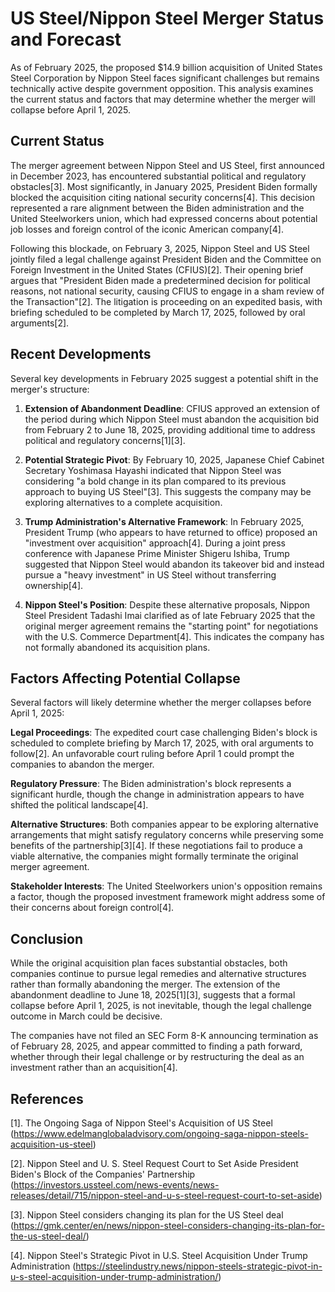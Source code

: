# US Steel/Nippon Steel Merger Status and Forecast

As of February 2025, the proposed $14.9 billion acquisition of United States Steel Corporation by Nippon Steel faces significant challenges but remains technically active despite government opposition. This analysis examines the current status and factors that may determine whether the merger will collapse before April 1, 2025.

## Current Status

The merger agreement between Nippon Steel and US Steel, first announced in December 2023, has encountered substantial political and regulatory obstacles[3]. Most significantly, in January 2025, President Biden formally blocked the acquisition citing national security concerns[4]. This decision represented a rare alignment between the Biden administration and the United Steelworkers union, which had expressed concerns about potential job losses and foreign control of the iconic American company[4].

Following this blockade, on February 3, 2025, Nippon Steel and US Steel jointly filed a legal challenge against President Biden and the Committee on Foreign Investment in the United States (CFIUS)[2]. Their opening brief argues that "President Biden made a predetermined decision for political reasons, not national security, causing CFIUS to engage in a sham review of the Transaction"[2]. The litigation is proceeding on an expedited basis, with briefing scheduled to be completed by March 17, 2025, followed by oral arguments[2].

## Recent Developments

Several key developments in February 2025 suggest a potential shift in the merger's structure:

1. **Extension of Abandonment Deadline**: CFIUS approved an extension of the period during which Nippon Steel must abandon the acquisition bid from February 2 to June 18, 2025, providing additional time to address political and regulatory concerns[1][3].

2. **Potential Strategic Pivot**: By February 10, 2025, Japanese Chief Cabinet Secretary Yoshimasa Hayashi indicated that Nippon Steel was considering "a bold change in its plan compared to its previous approach to buying US Steel"[3]. This suggests the company may be exploring alternatives to a complete acquisition.

3. **Trump Administration's Alternative Framework**: In February 2025, President Trump (who appears to have returned to office) proposed an "investment over acquisition" approach[4]. During a joint press conference with Japanese Prime Minister Shigeru Ishiba, Trump suggested that Nippon Steel would abandon its takeover bid and instead pursue a "heavy investment" in US Steel without transferring ownership[4].

4. **Nippon Steel's Position**: Despite these alternative proposals, Nippon Steel President Tadashi Imai clarified as of late February 2025 that the original merger agreement remains the "starting point" for negotiations with the U.S. Commerce Department[4]. This indicates the company has not formally abandoned its acquisition plans.

## Factors Affecting Potential Collapse

Several factors will likely determine whether the merger collapses before April 1, 2025:

**Legal Proceedings**: The expedited court case challenging Biden's block is scheduled to complete briefing by March 17, 2025, with oral arguments to follow[2]. An unfavorable court ruling before April 1 could prompt the companies to abandon the merger.

**Regulatory Pressure**: The Biden administration's block represents a significant hurdle, though the change in administration appears to have shifted the political landscape[4].

**Alternative Structures**: Both companies appear to be exploring alternative arrangements that might satisfy regulatory concerns while preserving some benefits of the partnership[3][4]. If these negotiations fail to produce a viable alternative, the companies might formally terminate the original merger agreement.

**Stakeholder Interests**: The United Steelworkers union's opposition remains a factor, though the proposed investment framework might address some of their concerns about foreign control[4].

## Conclusion

While the original acquisition plan faces substantial obstacles, both companies continue to pursue legal remedies and alternative structures rather than formally abandoning the merger. The extension of the abandonment deadline to June 18, 2025[1][3], suggests that a formal collapse before April 1, 2025, is not inevitable, though the legal challenge outcome in March could be decisive.

The companies have not filed an SEC Form 8-K announcing termination as of February 28, 2025, and appear committed to finding a path forward, whether through their legal challenge or by restructuring the deal as an investment rather than an acquisition[4].

## References

[1]. The Ongoing Saga of Nippon Steel's Acquisition of US Steel (https://www.edelmanglobaladvisory.com/ongoing-saga-nippon-steels-acquisition-us-steel)

[2]. Nippon Steel and U. S. Steel Request Court to Set Aside President Biden's Block of the Companies' Partnership (https://investors.ussteel.com/news-events/news-releases/detail/715/nippon-steel-and-u-s-steel-request-court-to-set-aside)

[3]. Nippon Steel considers changing its plan for the US Steel deal (https://gmk.center/en/news/nippon-steel-considers-changing-its-plan-for-the-us-steel-deal/)

[4]. Nippon Steel's Strategic Pivot in U.S. Steel Acquisition Under Trump Administration (https://steelindustry.news/nippon-steels-strategic-pivot-in-u-s-steel-acquisition-under-trump-administration/)